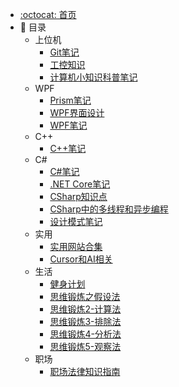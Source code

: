 - [:octocat: 首页](/README)
- :memo: 目录
   * 上位机
     * [Git笔记](/Study/上位机/Git学习笔记.md)
     * [工控知识](/Study/上位机/工控知识学习.md)
     * [计算机小知识科普笔记](/Study/上位机/计算机小知识科普笔记.md)
   * WPF
     * [Prism笔记](/Study/WPF/Prism学习笔记.md)
     * [WPF界面设计](/Study/WPF/WPF界面设计.md)
     * [WPF笔记](/Study/WPF/WPF学习笔记.md)
   * C++
     * [C++笔记](/Study/C++/C++学习笔记.md)
   * C#
     * [C#笔记](/Study/CSharp/CSharp学习笔记.md)
     * [.NET Core笔记](/Study/CSharp/NETCore学习笔记.md)
     * [CSharp知识点](/Study/CSharp/CSharp知识点.md)
     * [CSharp中的多线程和异步编程](/Study/CSharp/CSharp中的多线程和异步编程.md)
     * [设计模式笔记](/Study/CSharp/设计模式学习笔记.md)
   * 实用
     * [实用网站合集](/Study/实用/实用网站合集.md)
     * [Cursor和AI相关](/Study/实用/Cursor和AI相关.md)
   * 生活
     * [健身计划](/Study/生活/健身计划.md)
     * [思维锻炼之假设法](/Study/生活/思维/第一章假设法.md)
     * [思维锻炼2-计算法](/Study/生活/思维/第二章计算法.md)
     * [思维锻炼3-排除法](/Study/生活/思维/第三章排除法.md)
     * [思维锻炼4-分析法](/Study/生活/思维/第四章分析法.md)
     * [思维锻炼5-观察法](/Study/生活/思维/第五章观察法.md)
   * 职场
     * [ 职场法律知识指南](/Study/职场/职场法律知识指南.md)

